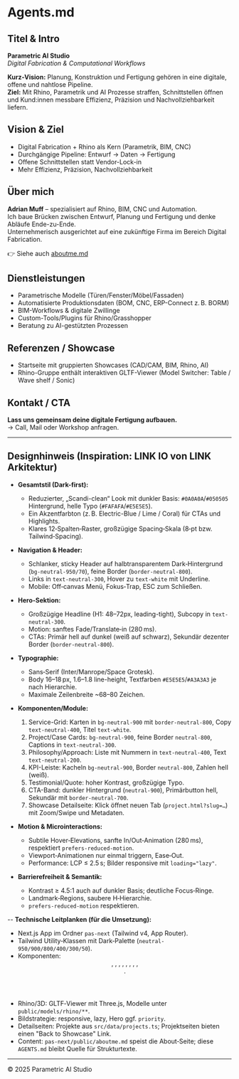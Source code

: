 # Agents.md

## Titel & Intro
**Parametric AI Studio**  
*Digital Fabrication & Computational Workflows*

**Kurz-Vision:** Planung, Konstruktion und Fertigung gehören in eine digitale, offene und nahtlose Pipeline.  
**Ziel:** Mit Rhino, Parametrik und AI Prozesse straffen, Schnittstellen öffnen und Kund:innen messbare Effizienz, Präzision und Nachvollziehbarkeit liefern.

## Vision & Ziel
- Digital Fabrication + Rhino als Kern (Parametrik, BIM, CNC)
- Durchgängige Pipeline: Entwurf → Daten → Fertigung
- Offene Schnittstellen statt Vendor-Lock-in
- Mehr Effizienz, Präzision, Nachvollziehbarkeit

## Über mich
**Adrian Muff** – spezialisiert auf Rhino, BIM, CNC und Automation.  
Ich baue Brücken zwischen Entwurf, Planung und Fertigung und denke Abläufe Ende-zu-Ende.  
Unternehmerisch ausgerichtet auf eine zukünftige Firma im Bereich Digital Fabrication.

👉 Siehe auch [aboutme.md](aboutme.md)

## Dienstleistungen
- Parametrische Modelle (Türen/Fenster/Möbel/Fassaden)
- Automatisierte Produktionsdaten (BOM, CNC, ERP-Connect z. B. BORM)
- BIM-Workflows & digitale Zwillinge
- Custom-Tools/Plugins für Rhino/Grasshopper
- Beratung zu AI-gestützten Prozessen

## Referenzen / Showcase
- Startseite mit gruppierten Showcases (CAD/CAM, BIM, Rhino, AI)
- Rhino-Gruppe enthält interaktiven GLTF-Viewer (Model Switcher: Table / Wave shelf / Sonic)

## Kontakt / CTA
**Lass uns gemeinsam deine digitale Fertigung aufbauen.**  
→ Call, Mail oder Workshop anfragen.

---

## Designhinweis (Inspiration: LINK IO von LINK Arkitektur)
- **Gesamtstil (Dark-first):**  
  - Reduzierter, „Scandi-clean“ Look mit dunkler Basis: `#0A0A0A`/`#050505` Hintergrund, helle Typo (`#FAFAFA`/`#E5E5E5`).  
  - Ein Akzentfarbton (z. B. Electric-Blue / Lime / Coral) für CTAs und Highlights.  
  - Klares 12‑Spalten‑Raster, großzügige Spacing‑Skala (8‑pt bzw. Tailwind‑Spacing).

- **Navigation & Header:**  
  - Schlanker, sticky Header auf halbtransparentem Dark‑Hintergrund (`bg-neutral-950/70`), feine Border (`border-neutral-800`).  
  - Links in `text-neutral-300`, Hover zu `text-white` mit Underline.
  - Mobile: Off‑canvas Menü, Fokus‑Trap, ESC zum Schließen.

- **Hero-Sektion:**  
  - Großzügige Headline (H1: 48–72px, leading-tight), Subcopy in `text-neutral-300`.  
  - Motion: sanftes Fade/Translate‑in (280 ms).  
  - CTAs: Primär hell auf dunkel (weiß auf schwarz), Sekundär dezenter Border (`border-neutral-800`).

- **Typographie:**  
  - Sans‑Serif (Inter/Manrope/Space Grotesk).  
  - Body 16–18 px, 1.6–1.8 line-height, Textfarben `#E5E5E5`/`#A3A3A3` je nach Hierarchie.
  - Maximale Zeilenbreite ~68–80 Zeichen.

- **Komponenten/Module:**  
  1. Service-Grid: Karten in `bg-neutral-900` mit `border-neutral-800`, Copy `text-neutral-400`, Titel `text-white`.  
  2. Project/Case Cards: `bg-neutral-900`, feine Border `neutral-800`, Captions in `text-neutral-300`.  
  3. Philosophy/Approach: Liste mit Nummern in `text-neutral-400`, Text `text-neutral-200`.  
  4. KPI-Leiste: Kacheln `bg-neutral-900`, Border `neutral-800`, Zahlen hell (weiß).  
  5. Testimonial/Quote: hoher Kontrast, großzügige Typo.  
  6. CTA-Band: dunkler Hintergrund (`neutral-900`), Primärbutton hell, Sekundär mit `border-neutral-700`.  
  7. Showcase Detailseite: Klick öffnet neuen Tab (`project.html?slug=…`) mit Zoom/Swipe und Metadaten.

- **Motion & Microinteractions:**  
  - Subtile Hover‑Elevations, sanfte In/Out‑Animation (280 ms), respektiert `prefers-reduced-motion`.  
  - Viewport‑Animationen nur einmal triggern, Ease‑Out.  
  - Performance: LCP ≤ 2.5 s; Bilder responsive mit `loading="lazy"`.

- **Barrierefreiheit & Semantik:**  
  - Kontrast ≥ 4.5:1 auch auf dunkler Basis; deutliche Focus‑Ringe.  
  - Landmark‑Regions, saubere H‑Hierarchie.  
  - `prefers-reduced-motion` respektieren.

-- **Technische Leitplanken (für die Umsetzung):**  
  - Next.js App im Ordner `pas-next` (Tailwind v4, App Router).  
  - Tailwind Utility‑Klassen mit Dark‑Palette (`neutral-950/900/800/400/300/50`).  
  - Komponenten: <Header/>, <Hero/>, <ServicesGrid/>, <Cases/>, <Philosophy/>, <KPIs/>, <CTASection/>, <About/>, <Footer/>.  
  - Rhino/3D: GLTF‑Viewer mit Three.js, Modelle unter `public/models/rhino/**`.  
  - Bildstrategie: responsive, lazy, Hero ggf. `priority`.  
  - Detailseiten: Projekte aus `src/data/projects.ts`; Projektseiten bieten einen "Back to Showcase" Link.  
  - Content: `pas-next/public/aboutme.md` speist die About‑Seite; diese `AGENTS.md` bleibt Quelle für Strukturtexte.

---

© 2025 Parametric AI Studio
